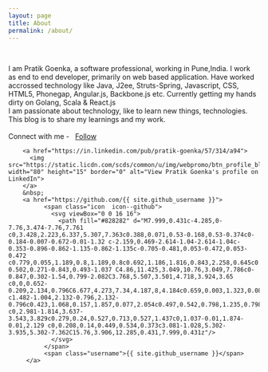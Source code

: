 ```yaml
---
layout: page
title: About
permalink: /about/
---
```


<div class="profilePic"></div>
<br>
<p>
	I am Pratik Goenka, a software professional, working in Pune,India.
	I work as end to end developer, primarily on web based application.
	Have worked accrossed technology like Java, J2ee, Struts-Spring, Javascript, CSS,
	HTML5, Phonegap, Angular.js, Backbone.js etc.
	Currently getting my hands dirty on Golang, Scala & React.js <br>
	I am passionate about technology, like to learn new things, technologies. This blog is to share my learnings and my work.
<br><br>
	Connect with me - &nbsp;
      <!--Twitter -->
      <a href="https://twitter.com/chikku39" class="twitter-follow-button" data-show-count="false" data-show-screen-name="false">Follow</a>
      &nbsp;
		<script>!function(d,s,id){var js,fjs=d.getElementsByTagName(s)[0],p=/^http:/.test(d.location)?'http':'https';if(!d.getElementById(id)){js=d.createElement(s);js.id=id;js.src=p+'://platform.twitter.com/widgets.js';fjs.parentNode.insertBefore(js,fjs);}}(document, 'script', 'twitter-wjs');
		</script>

<!--Linked In -->
		<a href="https://in.linkedin.com/pub/pratik-goenka/57/314/a94">
          <img src="https://static.licdn.com/scds/common/u/img/webpromo/btn_profile_bluetxt_80x15.png" width="80" height="15" border="0" alt="View Pratik Goenka's profile on LinkedIn">
    	</a>
    	&nbsp;
    	<a href="https://github.com/{{ site.github_username }}">
              <span class="icon  icon--github">
                <svg viewBox="0 0 16 16">
                  <path fill="#828282" d="M7.999,0.431c-4.285,0-7.76,3.474-7.76,7.761 c0,3.428,2.223,6.337,5.307,7.363c0.388,0.071,0.53-0.168,0.53-0.374c0-0.184-0.007-0.672-0.01-1.32 c-2.159,0.469-2.614-1.04-2.614-1.04c-0.353-0.896-0.862-1.135-0.862-1.135c-0.705-0.481,0.053-0.472,0.053-0.472 c0.779,0.055,1.189,0.8,1.189,0.8c0.692,1.186,1.816,0.843,2.258,0.645c0.071-0.502,0.271-0.843,0.493-1.037 C4.86,11.425,3.049,10.76,3.049,7.786c0-0.847,0.302-1.54,0.799-2.082C3.768,5.507,3.501,4.718,3.924,3.65 c0,0,0.652-0.209,2.134,0.796C6.677,4.273,7.34,4.187,8,4.184c0.659,0.003,1.323,0.089,1.943,0.261 c1.482-1.004,2.132-0.796,2.132-0.796c0.423,1.068,0.157,1.857,0.077,2.054c0.497,0.542,0.798,1.235,0.798,2.082 c0,2.981-1.814,3.637-3.543,3.829c0.279,0.24,0.527,0.713,0.527,1.437c0,1.037-0.01,1.874-0.01,2.129 c0,0.208,0.14,0.449,0.534,0.373c3.081-1.028,5.302-3.935,5.302-7.362C15.76,3.906,12.285,0.431,7.999,0.431z"/>
                </svg>
              </span>
              <span class="username">{{ site.github_username }}</span>
         </a>
</p>